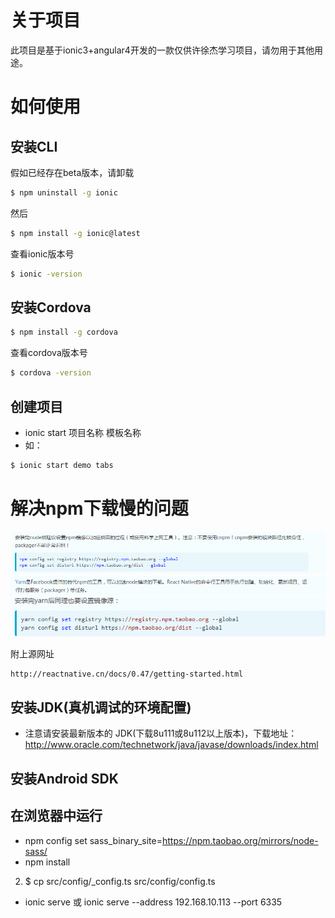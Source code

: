 # 关于项目

此项目是基于ionic3+angular4开发的一款仅供许徐杰学习项目，请勿用于其他用途。


# 如何使用

## 安装CLI

假如已经存在beta版本，请卸载

```bash
$ npm uninstall -g ionic
```
然后

```bash
$ npm install -g ionic@latest
```

查看ionic版本号

```bash
$ ionic -version
```

## 安装Cordova

```bash
$ npm install -g cordova
```
查看cordova版本号

```bash
$ cordova -version
```

## 创建项目

* ionic start 项目名称 模板名称  
* 如：

```bash
$ ionic start demo tabs
```

# 解决npm下载慢的问题

![效果](./README_Img/taobao_npm.png) 
![效果](./README_Img/yarn.png) 
![效果](./README_Img/taobao_yarn.png) 

附上源网址

```bash
http://reactnative.cn/docs/0.47/getting-started.html
```

## 安装JDK(真机调试的环境配置)

* 注意请安装最新版本的 JDK(下载8u111或8u112以上版本)，下载地址：http://www.oracle.com/technetwork/java/javase/downloads/index.html

## 安装Android SDK

## 在浏览器中运行
* npm config set sass_binary_site=https://npm.taobao.org/mirrors/node-sass/
* npm install
2. $ cp src/config/_config.ts src/config/config.ts
* ionic serve 或 ionic serve --address 192.168.10.113 --port 6335
